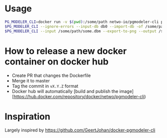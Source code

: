 

# Usage

```bash
PG_MODELER_CLI=docker run -v $(pwd):/some/path netwo-io/pgmodeler-cli pgmodeler-cli -p 5432 -u $SUPER_USER --passwd $SUPER_USER_PASSWORD --host=localhost
$PG_MODELER_CLI --ignore-errors --input-db db0 --import-db -of /some/path/some.dbm
$PG_MODELER_CLI --input /some/path/some.dbm --export-to-png --output /some/path/some.png
```

# How to release a new docker container on docker hub

- Create PR that changes the Dockerfile
- Merge it to master
- Tag the commit in `vX.Y.Z` format
- Docker hub will automatically [build and publish the image][https://hub.docker.com/repository/docker/netwo/pgmodeler-cli)

# Inspiration

Largely inspired by https://github.com/GeertJohan/docker-pgmodeler-cli
